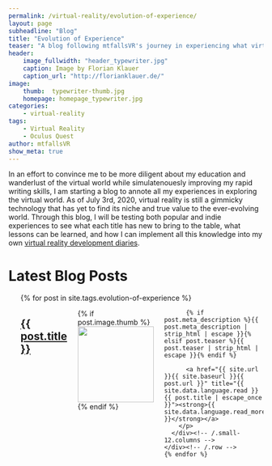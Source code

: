```yaml
---
permalink: /virtual-reality/evolution-of-experience/
layout: page
subheadline: "Blog"
title: "Evolution of Experience"
teaser: "A blog following mtfallsVR's journey in experiencing what virtual reality has to offer and what new affordances succeed and fail in the infancy of this medium."
header:
    image_fullwidth: "header_typewriter.jpg"
    caption: Image by Florian Klauer
    caption_url: "http://florianklauer.de/"
image:
    thumb:  typewriter-thumb.jpg
    homepage: homepage_typewriter.jpg
categories:
    - virtual-reality
tags:
    - Virtual Reality
    - Oculus Quest
author: mtfallsVR
show_meta: true
---
```

In an effort to convince me to be more diligent about my education and wanderlust of the virtual world while simulatenouesly improving my rapid writing skills, I am starting a blog to annote all my experiences in exploring the virtual world. As of July 3rd, 2020, virtual reality is still a gimmicky technology that has yet to find its niche and true value to the ever-evolving world. Through this blog, I will be testing both popular and indie experiences to see what each title has new to bring to the table, what lessons can be learned, and how I can implement all this knowledge into my own [virtual reality development diaries][1].

# Latest Blog Posts
<ul>
    {% for post in site.tags.evolution-of-experience %}
    <div class="row">
      <div class="small-12 columns b60">
        <h2><a href="{{ site.url }}{{ site.baseurl }}{{ post.url }}">{{ post.title }}</a></h2>
        <p>
          {% if post.image.thumb %}<a href="{{ site.url }}{{ site.baseurl }}{{ post.url }}" title="{{ post.title | escape_once }}"><img src="{{ site.urlimg }}{{ post.image.thumb }}" class="alignleft" width="150" height="150"></a>{% endif %}

          {% if post.meta_description %}{{ post.meta_description | strip_html | escape }}{% elsif post.teaser %}{{ post.teaser | strip_html | escape }}{% endif %}

          <a href="{{ site.url }}{{ site.baseurl }}{{ post.url }}" title="{{ site.data.language.read }} {{ post.title | escape_once }}"><strong>{{ site.data.language.read_more }}</strong></a>
        </p>
      </div><!-- /.small-12.columns -->
    </div><!-- /.row -->
    {% endfor %}
</ul>


[1]: http://atemosta.com/virtual-reality/vr-developer-diaries


<!-- [![ko-fi](https://www.ko-fi.com/img/githubbutton_sm.svg)](https://ko-fi.com/Q5Q81LOP9) -->
